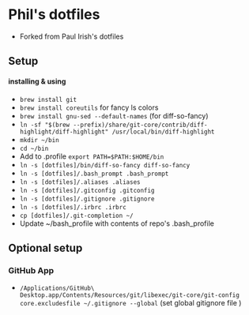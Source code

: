 # Phil's dotfiles

* Forked from Paul Irish's dotfiles

## Setup
#### installing & using

* `brew install git`
* `brew install coreutils` for fancy ls colors
* `brew install gnu-sed --default-names` (for diff-so-fancy)
* `ln -sf "$(brew --prefix)/share/git-core/contrib/diff-highlight/diff-highlight" /usr/local/bin/diff-highlight`
* `mkdir ~/bin`
* `cd ~/bin`
* Add to .profile `export PATH=$PATH:$HOME/bin`
* `ln -s [dotfiles]/bin/diff-so-fancy diff-so-fancy`
* `ln -s [dotfiles]/.bash_prompt .bash_prompt`
* `ln -s [dotfiles]/.aliases .aliases`
* `ln -s [dotfiles]/.gitconfig .gitconfig`
* `ln -s [dotfiles]/.gitignore .gitignore`
* `ln -s [dotfiles]/.irbrc .irbrc`
* `cp [dotfiles]/.git-completion ~/`
* Update ~/bash_profile with contents of repo's .bash_profile

## Optional setup
### GitHub App

* `/Applications/GitHub\ Desktop.app/Contents/Resources/git/libexec/git-core/git-config core.excludesfile ~/.gitignore --global` (set global gitignore file )
